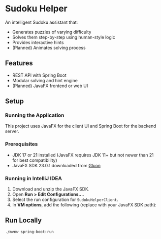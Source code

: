 # Sudoku Helper

An intelligent Sudoku assistant that:
- Generates puzzles of varying difficulty
- Solves them step-by-step using human-style logic
- Provides interactive hints
- (Planned) Animates solving process

## Features
- REST API with Spring Boot
- Modular solving and hint engine
- (Planned) JavaFX frontend or web UI

## Setup
### Running the Application

This project uses JavaFX for the client UI and Spring Boot for the backend server.

### Prerequisites

- JDK 17 or 21 installed (JavaFX requires JDK 11+ but not newer than 21 for best compatibility)
- JavaFX SDK 23.0.1 downloaded from [Gluon](https://gluonhq.com/products/javafx/)

### Running in IntelliJ IDEA

1. Download and unzip the JavaFX SDK.
2. Open **Run > Edit Configurations...**.
3. Select the run configuration for `SudokuHelperClient`.
4. In **VM options**, add the following (replace with your JavaFX SDK path):



## Run Locally
```bash
./mvnw spring-boot:run
